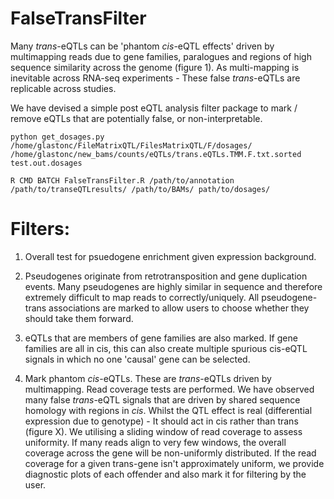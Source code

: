 # FalseTransFilter
Many *trans*-eQTLs can be 'phantom *cis*-eQTL effects' driven by multimapping reads due to gene families, paralogues and regions of high sequence similarity across the genome (figure 1). As multi-mapping is inevitable across RNA-seq experiments - These false *trans*-eQTLs are replicable across studies.

We have devised a simple post eQTL analysis filter package to mark / remove eQTLs that are potentially false, or non-interpretable.

```
python get_dosages.py /home/glastonc/FileMatrixQTL/FilesMatrixQTL/F/dosages/ /home/glastonc/new_bams/counts/eQTLs/trans.eQTLs.TMM.F.txt.sorted test.out.dosages
```

```
R CMD BATCH FalseTransFilter.R /path/to/annotation /path/to/transeQTLresults/ /path/to/BAMs/ path/to/dosages/
```

# Filters:

1. Overall test for psuedogene enrichment given expression background.

2. Pseudogenes originate from retrotransposition and gene duplication events. Many pseudogenes are highly similar in sequence and therefore extremely difficult to map reads to correctly/uniquely. All pseudogene-trans associations are marked to allow users to choose whether they should take them forward.

3. eQTLs that are members of gene families are also marked. If gene families are all in cis, this can also create multiple spurious cis-eQTL signals in which no one 'causal' gene can be selected.

4. Mark phantom *cis*-eQTLs. These are *trans*-eQTLs driven by multimapping. Read coverage tests are performed. We have observed many false *trans*-eQTL signals that are driven by shared sequence homology with regions in *cis*. Whilst the QTL effect is real (differential expression due to genotype) - It should act in cis rather than trans (figure X). We utilising a sliding window of read coverage to assess uniformity. If many reads align to very few windows, the overall coverage across the gene will be non-uniformly distributed. If the read coverage for a given trans-gene isn't approximately uniform, we provide diagnostic plots of each offender and also mark it for filtering by the user.

